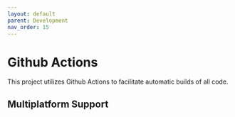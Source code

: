```yaml
---
layout: default
parent: Development
nav_order: 15
---
```


# Github Actions
This project utilizes Github Actions to facilitate automatic builds of all code. 

## Multiplatform Support